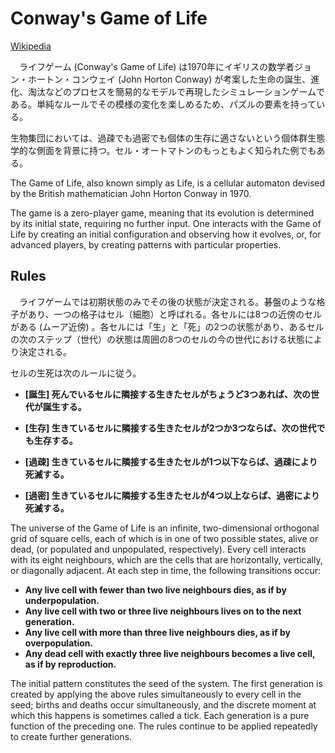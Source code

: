 # Conway's Game of Life
[Wikipedia](https://en.wikipedia.org/wiki/Conway%27s_Game_of_Life)


　ライフゲーム (Conway's Game of Life) は1970年にイギリスの数学者ジョン・ホートン・コンウェイ (John Horton Conway) が考案した生命の誕生、進化、淘汰などのプロセスを簡易的なモデルで再現したシミュレーションゲームである。単純なルールでその模様の変化を楽しめるため、パズルの要素を持っている。



生物集団においては、過疎でも過密でも個体の生存に適さないという個体群生態学的な側面を背景に持つ。セル・オートマトンのもっともよく知られた例でもある。 


 The Game of Life, also known simply as Life, is a cellular automaton devised by the British mathematician John Horton Conway in 1970.


The game is a zero-player game, meaning that its evolution is determined by its initial state, requiring no further input. One interacts with the Game of Life by creating an initial configuration and observing how it evolves, or, for advanced players, by creating patterns with particular properties. 

## Rules

　ライフゲームでは初期状態のみでその後の状態が決定される。碁盤のような格子があり、一つの格子はセル（細胞）と呼ばれる。各セルには8つの近傍のセルがある (ムーア近傍) 。各セルには「生」と「死」の2つの状態があり、あるセルの次のステップ（世代）の状態は周囲の8つのセルの今の世代における状態により決定される。

セルの生死は次のルールに従う。

* **[誕生] 死んでいるセルに隣接する生きたセルがちょうど3つあれば、次の世代が誕生する。**
    
* **[生存] 生きているセルに隣接する生きたセルが2つか3つならば、次の世代でも生存する。**

* **[過疎] 生きているセルに隣接する生きたセルが1つ以下ならば、過疎により死滅する。**

* **[過密] 生きているセルに隣接する生きたセルが4つ以上ならば、過密により死滅する。**
    

 The universe of the Game of Life is an infinite, two-dimensional orthogonal grid of square cells, each of which is in one of two possible states, alive or dead, (or populated and unpopulated, respectively). Every cell interacts with its eight neighbours, which are the cells that are horizontally, vertically, or diagonally adjacent. At each step in time, the following transitions occur:

* **Any live cell with fewer than two live neighbours dies, as if by underpopulation.**
* **Any live cell with two or three live neighbours lives on to the next generation.**
* **Any live cell with more than three live neighbours dies, as if by overpopulation.**
* **Any dead cell with exactly three live neighbours becomes a live cell, as if by reproduction.**

The initial pattern constitutes the seed of the system. The first generation is created by applying the above rules simultaneously to every cell in the seed; births and deaths occur simultaneously, and the discrete moment at which this happens is sometimes called a tick. Each generation is a pure function of the preceding one. The rules continue to be applied repeatedly to create further generations. 
